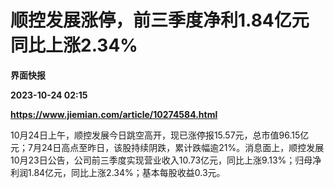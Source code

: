# 顺控发展涨停，前三季度净利1.84亿元同比上涨2.34%
**界面快报**

**2023-10-24 02:15**

**https://www.jiemian.com/article/10274584.html**

10月24日上午，顺控发展今日跳空高开，现已涨停报15.57元，总市值96.15亿元；7月24日高点至昨日，该股持续阴跌，累计跌幅逾21%。消息面上，顺控发展10月23日公告，公司前三季度实现营业收入10.73亿元，同比上涨9.13%；归母净利润1.84亿元，同比上涨2.34%；基本每股收益0.3元。